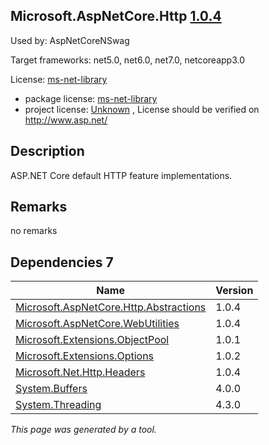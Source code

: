 Microsoft.AspNetCore.Http [1.0.4](https://www.nuget.org/packages/Microsoft.AspNetCore.Http/1.0.4)
--------------------

Used by: AspNetCoreNSwag

Target frameworks: net5.0, net6.0, net7.0, netcoreapp3.0

License: [ms-net-library](../../../../licenses/ms-net-library) 

- package license: [ms-net-library](http://www.microsoft.com/web/webpi/eula/net_library_eula_enu.htm) 
- project license: [Unknown](http://www.asp.net/) , License should be verified on http://www.asp.net/

Description
-----------
ASP.NET Core default HTTP feature implementations.

Remarks
-----------
no remarks


Dependencies 7
-----------

|Name|Version|
|----------|:----|
|[Microsoft.AspNetCore.Http.Abstractions](../../../../packages/nuget.org/microsoft.aspnetcore.http.abstractions/1.0.4)|1.0.4|
|[Microsoft.AspNetCore.WebUtilities](../../../../packages/nuget.org/microsoft.aspnetcore.webutilities/1.0.4)|1.0.4|
|[Microsoft.Extensions.ObjectPool](../../../../packages/nuget.org/microsoft.extensions.objectpool/1.0.1)|1.0.1|
|[Microsoft.Extensions.Options](../../../../packages/nuget.org/microsoft.extensions.options/1.0.2)|1.0.2|
|[Microsoft.Net.Http.Headers](../../../../packages/nuget.org/microsoft.net.http.headers/1.0.4)|1.0.4|
|[System.Buffers](../../../../packages/nuget.org/system.buffers/4.0.0)|4.0.0|
|[System.Threading](../../../../packages/nuget.org/system.threading/4.3.0)|4.3.0|

*This page was generated by a tool.*